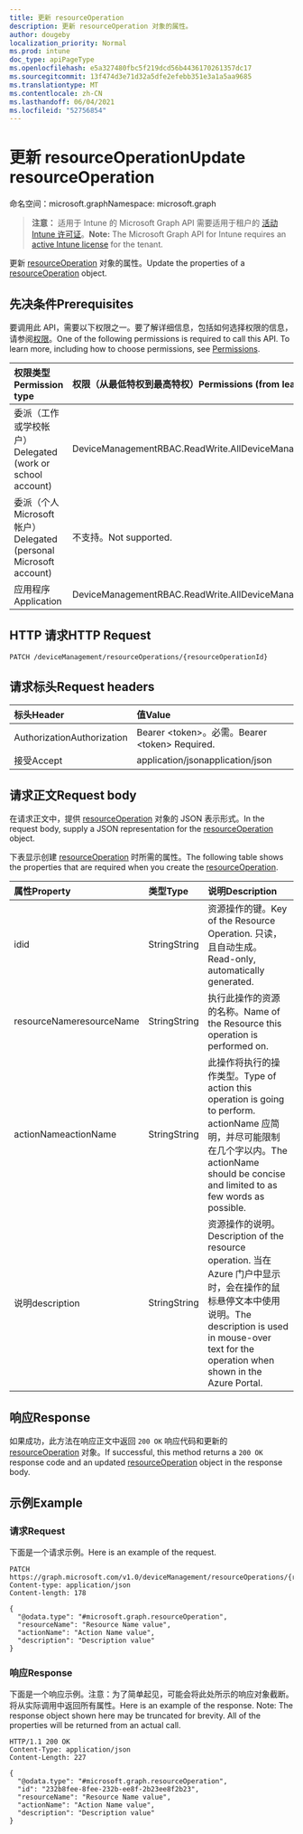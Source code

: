 ```yaml
---
title: 更新 resourceOperation
description: 更新 resourceOperation 对象的属性。
author: dougeby
localization_priority: Normal
ms.prod: intune
doc_type: apiPageType
ms.openlocfilehash: e5a327480fbc5f219dcd56b4436170261357dc17
ms.sourcegitcommit: 13f474d3e71d32a5dfe2efebb351e3a1a5aa9685
ms.translationtype: MT
ms.contentlocale: zh-CN
ms.lasthandoff: 06/04/2021
ms.locfileid: "52756854"
---
```

# <a name="update-resourceoperation"></a><span data-ttu-id="7c4f8-103">更新 resourceOperation</span><span class="sxs-lookup"><span data-stu-id="7c4f8-103">Update resourceOperation</span></span>

<span data-ttu-id="7c4f8-104">命名空间：microsoft.graph</span><span class="sxs-lookup"><span data-stu-id="7c4f8-104">Namespace: microsoft.graph</span></span>

> <span data-ttu-id="7c4f8-105">**注意：** 适用于 Intune 的 Microsoft Graph API 需要适用于租户的 [活动 Intune 许可证](https://go.microsoft.com/fwlink/?linkid=839381)。</span><span class="sxs-lookup"><span data-stu-id="7c4f8-105">**Note:** The Microsoft Graph API for Intune requires an [active Intune license](https://go.microsoft.com/fwlink/?linkid=839381) for the tenant.</span></span>

<span data-ttu-id="7c4f8-106">更新 [resourceOperation](../resources/intune-rbac-resourceoperation.md) 对象的属性。</span><span class="sxs-lookup"><span data-stu-id="7c4f8-106">Update the properties of a [resourceOperation](../resources/intune-rbac-resourceoperation.md) object.</span></span>

## <a name="prerequisites"></a><span data-ttu-id="7c4f8-107">先决条件</span><span class="sxs-lookup"><span data-stu-id="7c4f8-107">Prerequisites</span></span>
<span data-ttu-id="7c4f8-p101">要调用此 API，需要以下权限之一。要了解详细信息，包括如何选择权限的信息，请参阅[权限](/graph/permissions-reference)。</span><span class="sxs-lookup"><span data-stu-id="7c4f8-p101">One of the following permissions is required to call this API. To learn more, including how to choose permissions, see [Permissions](/graph/permissions-reference).</span></span>

|<span data-ttu-id="7c4f8-110">权限类型</span><span class="sxs-lookup"><span data-stu-id="7c4f8-110">Permission type</span></span>|<span data-ttu-id="7c4f8-111">权限（从最低特权到最高特权）</span><span class="sxs-lookup"><span data-stu-id="7c4f8-111">Permissions (from least to most privileged)</span></span>|
|:---|:---|
|<span data-ttu-id="7c4f8-112">委派（工作或学校帐户）</span><span class="sxs-lookup"><span data-stu-id="7c4f8-112">Delegated (work or school account)</span></span>|<span data-ttu-id="7c4f8-113">DeviceManagementRBAC.ReadWrite.All</span><span class="sxs-lookup"><span data-stu-id="7c4f8-113">DeviceManagementRBAC.ReadWrite.All</span></span>|
|<span data-ttu-id="7c4f8-114">委派（个人 Microsoft 帐户）</span><span class="sxs-lookup"><span data-stu-id="7c4f8-114">Delegated (personal Microsoft account)</span></span>|<span data-ttu-id="7c4f8-115">不支持。</span><span class="sxs-lookup"><span data-stu-id="7c4f8-115">Not supported.</span></span>|
|<span data-ttu-id="7c4f8-116">应用程序</span><span class="sxs-lookup"><span data-stu-id="7c4f8-116">Application</span></span>|<span data-ttu-id="7c4f8-117">DeviceManagementRBAC.ReadWrite.All</span><span class="sxs-lookup"><span data-stu-id="7c4f8-117">DeviceManagementRBAC.ReadWrite.All</span></span>|

## <a name="http-request"></a><span data-ttu-id="7c4f8-118">HTTP 请求</span><span class="sxs-lookup"><span data-stu-id="7c4f8-118">HTTP Request</span></span>
<!-- {
  "blockType": "ignored"
}
-->
``` http
PATCH /deviceManagement/resourceOperations/{resourceOperationId}
```

## <a name="request-headers"></a><span data-ttu-id="7c4f8-119">请求标头</span><span class="sxs-lookup"><span data-stu-id="7c4f8-119">Request headers</span></span>
|<span data-ttu-id="7c4f8-120">标头</span><span class="sxs-lookup"><span data-stu-id="7c4f8-120">Header</span></span>|<span data-ttu-id="7c4f8-121">值</span><span class="sxs-lookup"><span data-stu-id="7c4f8-121">Value</span></span>|
|:---|:---|
|<span data-ttu-id="7c4f8-122">Authorization</span><span class="sxs-lookup"><span data-stu-id="7c4f8-122">Authorization</span></span>|<span data-ttu-id="7c4f8-123">Bearer &lt;token&gt;。必需。</span><span class="sxs-lookup"><span data-stu-id="7c4f8-123">Bearer &lt;token&gt; Required.</span></span>|
|<span data-ttu-id="7c4f8-124">接受</span><span class="sxs-lookup"><span data-stu-id="7c4f8-124">Accept</span></span>|<span data-ttu-id="7c4f8-125">application/json</span><span class="sxs-lookup"><span data-stu-id="7c4f8-125">application/json</span></span>|

## <a name="request-body"></a><span data-ttu-id="7c4f8-126">请求正文</span><span class="sxs-lookup"><span data-stu-id="7c4f8-126">Request body</span></span>
<span data-ttu-id="7c4f8-127">在请求正文中，提供 [resourceOperation](../resources/intune-rbac-resourceoperation.md) 对象的 JSON 表示形式。</span><span class="sxs-lookup"><span data-stu-id="7c4f8-127">In the request body, supply a JSON representation for the [resourceOperation](../resources/intune-rbac-resourceoperation.md) object.</span></span>

<span data-ttu-id="7c4f8-128">下表显示创建 [resourceOperation](../resources/intune-rbac-resourceoperation.md) 时所需的属性。</span><span class="sxs-lookup"><span data-stu-id="7c4f8-128">The following table shows the properties that are required when you create the [resourceOperation](../resources/intune-rbac-resourceoperation.md).</span></span>

|<span data-ttu-id="7c4f8-129">属性</span><span class="sxs-lookup"><span data-stu-id="7c4f8-129">Property</span></span>|<span data-ttu-id="7c4f8-130">类型</span><span class="sxs-lookup"><span data-stu-id="7c4f8-130">Type</span></span>|<span data-ttu-id="7c4f8-131">说明</span><span class="sxs-lookup"><span data-stu-id="7c4f8-131">Description</span></span>|
|:---|:---|:---|
|<span data-ttu-id="7c4f8-132">id</span><span class="sxs-lookup"><span data-stu-id="7c4f8-132">id</span></span>|<span data-ttu-id="7c4f8-133">String</span><span class="sxs-lookup"><span data-stu-id="7c4f8-133">String</span></span>|<span data-ttu-id="7c4f8-134">资源操作的键。</span><span class="sxs-lookup"><span data-stu-id="7c4f8-134">Key of the Resource Operation.</span></span> <span data-ttu-id="7c4f8-135">只读，且自动生成。</span><span class="sxs-lookup"><span data-stu-id="7c4f8-135">Read-only, automatically generated.</span></span>|
|<span data-ttu-id="7c4f8-136">resourceName</span><span class="sxs-lookup"><span data-stu-id="7c4f8-136">resourceName</span></span>|<span data-ttu-id="7c4f8-137">String</span><span class="sxs-lookup"><span data-stu-id="7c4f8-137">String</span></span>|<span data-ttu-id="7c4f8-138">执行此操作的资源的名称。</span><span class="sxs-lookup"><span data-stu-id="7c4f8-138">Name of the Resource this operation is performed on.</span></span>|
|<span data-ttu-id="7c4f8-139">actionName</span><span class="sxs-lookup"><span data-stu-id="7c4f8-139">actionName</span></span>|<span data-ttu-id="7c4f8-140">String</span><span class="sxs-lookup"><span data-stu-id="7c4f8-140">String</span></span>|<span data-ttu-id="7c4f8-141">此操作将执行的操作类型。</span><span class="sxs-lookup"><span data-stu-id="7c4f8-141">Type of action this operation is going to perform.</span></span> <span data-ttu-id="7c4f8-142">actionName 应简明，并尽可能限制在几个字以内。</span><span class="sxs-lookup"><span data-stu-id="7c4f8-142">The actionName should be concise and limited to as few words as possible.</span></span>|
|<span data-ttu-id="7c4f8-143">说明</span><span class="sxs-lookup"><span data-stu-id="7c4f8-143">description</span></span>|<span data-ttu-id="7c4f8-144">String</span><span class="sxs-lookup"><span data-stu-id="7c4f8-144">String</span></span>|<span data-ttu-id="7c4f8-145">资源操作的说明。</span><span class="sxs-lookup"><span data-stu-id="7c4f8-145">Description of the resource operation.</span></span> <span data-ttu-id="7c4f8-146">当在 Azure 门户中显示时，会在操作的鼠标悬停文本中使用说明。</span><span class="sxs-lookup"><span data-stu-id="7c4f8-146">The description is used in mouse-over text for the operation when shown in the Azure Portal.</span></span>|



## <a name="response"></a><span data-ttu-id="7c4f8-147">响应</span><span class="sxs-lookup"><span data-stu-id="7c4f8-147">Response</span></span>
<span data-ttu-id="7c4f8-148">如果成功，此方法在响应正文中返回 `200 OK` 响应代码和更新的 [resourceOperation](../resources/intune-rbac-resourceoperation.md) 对象。</span><span class="sxs-lookup"><span data-stu-id="7c4f8-148">If successful, this method returns a `200 OK` response code and an updated [resourceOperation](../resources/intune-rbac-resourceoperation.md) object in the response body.</span></span>

## <a name="example"></a><span data-ttu-id="7c4f8-149">示例</span><span class="sxs-lookup"><span data-stu-id="7c4f8-149">Example</span></span>

### <a name="request"></a><span data-ttu-id="7c4f8-150">请求</span><span class="sxs-lookup"><span data-stu-id="7c4f8-150">Request</span></span>
<span data-ttu-id="7c4f8-151">下面是一个请求示例。</span><span class="sxs-lookup"><span data-stu-id="7c4f8-151">Here is an example of the request.</span></span>
``` http
PATCH https://graph.microsoft.com/v1.0/deviceManagement/resourceOperations/{resourceOperationId}
Content-type: application/json
Content-length: 178

{
  "@odata.type": "#microsoft.graph.resourceOperation",
  "resourceName": "Resource Name value",
  "actionName": "Action Name value",
  "description": "Description value"
}
```

### <a name="response"></a><span data-ttu-id="7c4f8-152">响应</span><span class="sxs-lookup"><span data-stu-id="7c4f8-152">Response</span></span>
<span data-ttu-id="7c4f8-p105">下面是一个响应示例。注意：为了简单起见，可能会将此处所示的响应对象截断。将从实际调用中返回所有属性。</span><span class="sxs-lookup"><span data-stu-id="7c4f8-p105">Here is an example of the response. Note: The response object shown here may be truncated for brevity. All of the properties will be returned from an actual call.</span></span>
``` http
HTTP/1.1 200 OK
Content-Type: application/json
Content-Length: 227

{
  "@odata.type": "#microsoft.graph.resourceOperation",
  "id": "232b8fee-8fee-232b-ee8f-2b23ee8f2b23",
  "resourceName": "Resource Name value",
  "actionName": "Action Name value",
  "description": "Description value"
}
```




